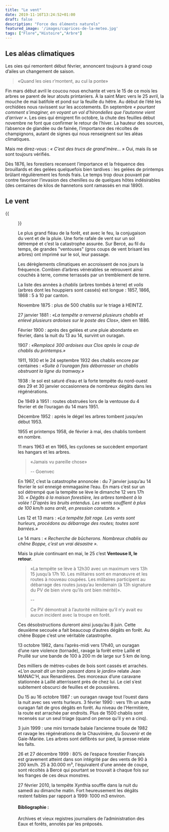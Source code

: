 ```yaml
---
title: "Le vent"
date: 2019-11-16T13:24:52+01:00
draft: false
description: "Force des éléments naturels"
featured_image: '/images/caprices-de-la-meteo.jpg'
tags: ["Flore","Histoire","Arbre"]
---
```


## Les aléas climatiques


Les oies qui remontent début février, annoncent toujours à grand coup d’ailes un changement de saison.

> «Quand les oies r’montent, au cul la ponte»

Fin mars début avril le coucou nous enchante et vers le 15 de ce mois les arbres se parent de leur atouts 
printaniers.
À la saint Marc vers le 25 avril, la mouche de mai batifole et pond sur la feuille du hêtre. 
Au début de l’été les orchidées nous ravissent sur les accotements.
En septembre *« pourtant comment s’imaginer, en voyant un vol d’hirondelles que l’automne vient d’arriver »*.
Les oies qui émigrent fin octobre, la chute des feuilles début novembre ne font que confirmer le retour de l’hiver. 
La hauteur des sources, l’absence de glandée ou de fainée, l’importance des récoltes de champignons, autant 
de signes qui nous renseignent sur les aléas climatiques.

Mais me direz-vous : *« C’est des trucs de grand’mère... »*
Oui, mais ils se sont toujours vérifiés.

Dès 1876, les forestiers recensent l’importance et la fréquence des brouillards et des gelées quelquefois
bien tardives : les gelées de printemps brûlant régulièrement les fonds frais. Le temps trop doux pouvant 
par contre favoriser l’invasion des chenilles ou de quelques hôtes indésirables (des centaines de kilos de 
hannetons sont ramassés en mai 1890).

## Le vent

{{<figure src="/images/articles/arbre-foudroye-parcelle-165-juin-1999.jpg" title="Arbre vrillé par une tornade en juin 1999">}}

Le plus grand fléau de la forêt, est avec le feu, la conjugaison du vent et de la pluie. 
Une forte rafale de vent sur un sol détrempé et c’est la catastrophe assurée. Sur Bercé, au fil du temps, 
de grandes "ventouses" (gros coups de vent brisant les arbres) ont imprimé sur le sol, leur passage. 

Les dérèglements climatiques en accroissent de nos jours la fréquence.
Combien d’arbres vénérables se retrouvent ainsi couchés à terre, comme terrassés par un tremblement de terre.

La liste des années à *chablis* (arbres tombés à terre) et *volis* (arbres dont les houppiers sont cassés) est
longue :  1857, 1866, 1868 : 5 à 10 par canton.

Novembre 1875 : plus de 500 chablis sur le triage à HEINTZ.

27 janvier 1881 : *«La tempête a renversé plusieurs chablis et enlevé plusieurs ardoises sur le poste des Clos»*,
idem en 1886.

Février 1900 : après des gelées et une pluie abondante en février, dans la nuit du 13 au 14, survint un ouragan.

1907 : *«Remplacé 300 ardoises aux Clos après le coup de chablis du printemps.»*

1911, 1930 et le 24 septembre 1932 des chablis encore par centaines : *«Suite à l’ouragan fais débarrasser un 
chablis obstruant la ligne du tramway.»* 

1938 : le sol est saturé d’eau et la forte tempête du nord-ouest des 29 et 30 janvier occasionnera de nombreux
dégâts dans les régénérations.  

De 1949 à 1951 : routes obstruées lors de la ventouse du 4 février et  de l’ouragan du 14 mars 1951. 

Décembre 1952 : après le dégel les arbres tombent jusqu’en début 1953.

1955 et printemps 1958, de février à mai, des chablis tombent en nombre. 

11 mars 1963 et en 1965, les cyclones se succèdent emportant  les hangars et les arbres.

> «Jamais vu pareille chose»
>
> -- Goenvec

En 1967, c’est la catastrophe annoncée : du 7 janvier jusqu’au 14 février le sol enneigé emmagasine l’eau.
En mars c’est sur un sol détrempé que la tempête se lève le dimanche 12 vers 17h 30.
*« Dégâts à la maison forestière, les arbres tombent à la volée ! D’après les bruits entendus.
Les vents soufflent à plus de 100 km/h sans arrêt, en pression constante. »*

Les 12 et 13 mars : *«La tempête fait rage. Les vents sont hurleurs, procédons au débarrage des routes; 
toutes sont barrées.»*

Le 14 mars : *« Recherche de bûcherons. Nombreux chablis au chêne Boppe, c’est un vrai désastre ».*
 
Mais la pluie continuant en mai, le 25 c’est **Ventouse II, le retour**.

> «La tempête se lève à 12h30 avec un maximum vers 13h 15 jusqu’à 17h 10.
> Les militaires sont en manœuvre et les routes à nouveau coupées.
> Les militaires participent au débarrage des routes jusqu’au lendemain (à 13h signature du PV de bien vivre
> qu’ils ont bien mérité)».
> 
> --
>
> Ce PV démontrait à l’autorité militaire qu’il n’y avait eu aucun incident avec la troupe en forêt.

Ces désobstructions dureront ainsi jusqu’au 8 juin.
Cette deuxième secouée a fait beaucoup d’autres dégâts en forêt.
Au chêne Boppe c’est une véritable catastrophe. 

13 octobre 1982, dans l’après-midi vers 17h40, un ouragan d’une rare violence (tornade), ravage la forêt entre
Laillé et Pruillé sur une bande de 100 à 200 m de large sur 5 km de long. 

Des milliers de mètres-cubes de bois sont cassés et arrachés. 
*«L’on aurait dit un train passant dans le jardin»* relate Jean MANAC’H, aux Renardières.
Des morceaux d’une caravane stationnée à Laillé atterrissent près de chez lui.
Le ciel s’est subitement obscurci de feuilles et de poussières.
 
Du 15 au 16 octobre 1987 : un ouragan ravage tout l’ouest dans la nuit avec ses vents hurleurs.
3 février 1990 : vers 11h un autre ouragan fait de gros dégâts en forêt. Au niveau de l’Hermitière,
la route est arrachée par endroits.
Plus de 1500 chablis sont recensés sur un seul triage (quand on pense qu’il y en a cinq).

3 juin 1999 : une mini tornade balaie l’ancienne trouée de 1982 et ravage les régénérations de la Chauvinière,
du Souvenir et de Gaie-Mariée. Les arbres sont défibrés sur pied, la presse relate les faits. 	

26 et 27 décembre 1999 : 80% de l’espace forestier Français est gravement atteint dans son intégrité par des
vents de 90 à 200 km/h. 25 à 30.000 m³, l'équivalent d'une année de coupe, sont récoltés à Bercé qui pourtant
se trouvait à chaque fois sur les franges de ces deux monstres. 

27 février 2010, la tempête Xynthia souffle dans la  nuit du samedi au dimanche matin.
Fort heureusement les dégâts restent faibles par rapport à 1999: 1000 m3 environ.



#### Bibliographie : 

Archives et vieux registres journaliers de l’administration des Eaux et forêts, annotés par les préposés.
